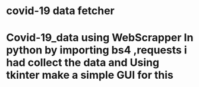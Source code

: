 # covid-19 data fetcher
 # Covid-19_data using WebScrapper  In  python by importing bs4 ,requests i had collect the data and Using tkinter make a simple GUI for this
